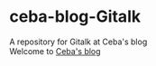 # ceba-blog-Gitalk
A repository for Gitalk at Ceba's blog  
Welcome to [Ceba's blog](https://blog.ceba.tech)
